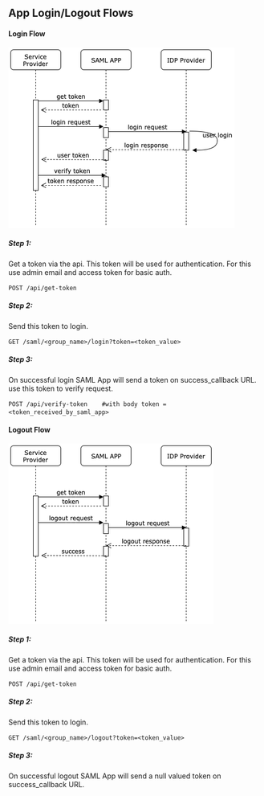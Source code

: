 ## App Login/Logout Flows

#### Login Flow
![Image of Login Flow](./images/login.png)

##### Step 1:
Get a token via the api. This token will be used for authentication.
For this use admin email and access token for basic auth.
```
POST /api/get-token
```
##### Step 2:
Send this token to login.
```
GET /saml/<group_name>/login?token=<token_value>
```
##### Step 3:
On successful login SAML App will send a token on success_callback URL.
use this token to verify request.
```
POST /api/verify-token    #with body token = <token_received_by_saml_app>
```


#### Logout Flow
![Image of Logout Flow](./images/logout.png)

##### Step 1:
Get a token via the api. This token will be used for authentication.
For this use admin email and access token for basic auth.
```
POST /api/get-token
```
##### Step 2:
Send this token to login.
```
GET /saml/<group_name>/logout?token=<token_value>
```
##### Step 3:
On successful logout SAML App will send a null valued token on success_callback URL.

